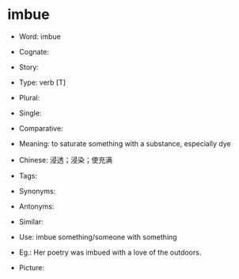 # imbue

- Word: imbue
- Cognate: 
- Story: 

- Type: verb [T]
- Plural: 
- Single: 
- Comparative: 
- Meaning: to saturate something with a substance, especially dye
- Chinese: 浸透；浸染；使充满
- Tags: 
- Synonyms: 
- Antonyms: 
- Similar: 
- Use: imbue something/someone with something
- Eg.: Her poetry was imbued with a love of the outdoors.
- Picture: 

